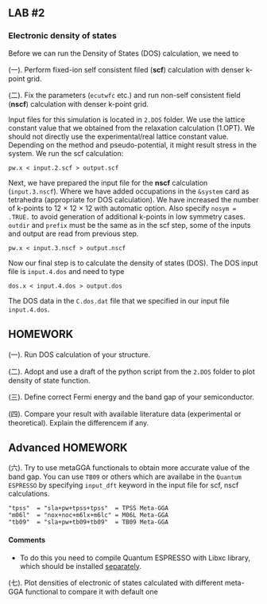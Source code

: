 ## **LAB #2**
### **Electronic density of states**
Before we can run the Density of States (DOS) calculation, we need to

(一). Perform fixed-ion self consistent filed (**scf**) calculation with denser k-point grid.

(二). Fix the parameters (`ecutwfc` etc.) and run non-self consistent field (**nscf**) calculation with denser k-point grid.

Input files for this simulation is located in `2.DOS` folder. 
We use the lattice constant value that we obtained from the relaxation calculation (1.OPT). We should not directly use the experimental/real lattice constant value. Depending on the method and pseudo-potential, it might result stress in the system. We run the scf calculation:
```
pw.x < input.2.scf > output.scf
```
Next, we have prepared the input file for the **nscf** calculation (`input.3.nscf`). Where we have added occupations in the `&system` card as tetrahedra (appropriate for DOS calculation). We have increased the number of k-points to 12 × 12 × 12 with automatic option. Also specify `nosym = .TRUE.` to avoid generation of additional k-points in low symmetry cases. `outdir` and `prefix` must be the same as in the scf step, some of the inputs and output are read from previous step.
```
pw.x < input.3.nscf > output.nscf
```
Now our final step is to calculate the density of states (DOS). The DOS input file is `input.4.dos` and need to type
```
dos.x < input.4.dos > output.dos
```
The DOS data in the `C.dos.dat` file that we specified in our input file `input.4.dos`. 

## **HOMEWORK**
(一). Run DOS calculation of your structure.

(二). Adopt and use a draft of the python script from the `2.DOS` folder to plot density of state function.

(三). Define correct Fermi energy and the band gap of your semiconductor.

(四). Compare your result with available literature data (experimental or theoretical). Explain the differencem if any.
## **Advanced HOMEWORK**
(六). Try to use metaGGA functionals to obtain more accurate value of the band gap. You can use `TB09` or others which are availabe in the `Quantum ESPRESSO` by specifying `input_dft` keyword in the input file for scf, nscf calculations.
```
"tpss"  = "sla+pw+tpss+tpss"  = TPSS Meta-GGA
"m06l"  = "nox+noc+m6lx+m6lc" = M06L Meta-GGA
"tb09"  = "sla+pw+tb09+tb09"  = TB09 Meta-GGA
```
#### Comments
* To do this you need to compile Quantum ESPRESSO with Libxc library, which should be installed [separately](https://www.quantum-espresso.org/Doc/user_guide/node13.html).

(七). Plot densities of electronic of states calculated with different meta-GGA functional to compare it with default one
